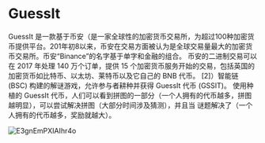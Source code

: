 # GuessIt

GuessIt 是一款基于币安（是一家全球性的加密货币交易所，为超过100种加密货币提供平台。201年初8以来，币安在交易方面被认为是全球交易量最大的加密货币交易所。币安“Binance”的名字基于单字和金融的组合。 币安的二进制交易可以在 2017 年处理 140 万个订单，提供 15 个加密货币服务开始的交易，包括英国的加密货币如比特币、以太坊、莱特币以及它自己的 BNB 代币。 [2]）智能链 (BSC) 构建的解谜游戏，允许参与者耕种并获得 GuessIt 代币 (GSSIT)。
使用种植的 GuessIt 代币，人们可以看到拼图的一部分（一个人拥有的代币越多，拼图越明显），可以尝试解决拼图（大部分时间涉及猜测），并且当 谜题解决了（一个人拥有的代币越多，奖励就越大）。

![E3gnEmPXIAIhr4o](\E3gnEmPXIAIhr4o.jpg)


